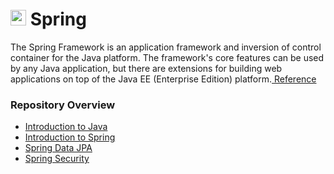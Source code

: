 <h1><img src="https://www.vectorlogo.zone/logos/springio/springio-icon.svg" alt="spring" width="25" height="25"/>  Spring</h1>
<p>
The Spring Framework is an application framework and inversion of control container for the Java platform. The framework's core features can be used by any Java application, but there are extensions for building web applications on top of the Java EE (Enterprise Edition) platform.<a href="https://spring.io/projects" target="_blank" rel="noreferrer" title="Spring Docs"> Reference</a>
</p>

### Repository Overview

- [Introduction to Java](https://github.com/kennyroyelphej/learn_spring/tree/introduction_to_java)
- [Introduction to Spring](https://github.com/kennyroyelphej/learn_spring/tree/introduction_to_spring)
- [Spring Data JPA](https://github.com/kennyroyelphej/learn_spring/tree/spring_data_jpa)
- [Spring Security](https://github.com/kennyroyelphej/learn_spring/tree/spring_security)
